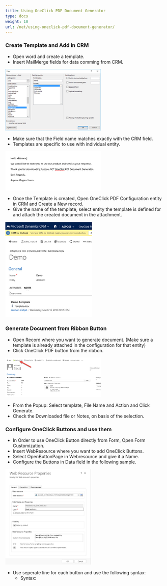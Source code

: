```yaml
---
title: Using OneClick PDF Document Generator
type: docs
weight: 10
url: /net/using-oneclick-pdf-document-generator/
---
```


### **Create Template and Add in CRM**
- Open word and create a template.
- Insert MailMerge fields for data comming from CRM. 

![todo:image_alt_text](using-oneclick-pdf-document-generator_1)

- Make sure that the Field name matches exactly with the CRM field.
- Templates are specific to use with individual entity. 

![todo:image_alt_text](using-oneclick-pdf-document-generator_2)

- Once the Template is created, Open OneClick PDF Configuration entity in CRM and Create a New record.
- Give the name of the template, select entity the template is defined for and attach the created document in the attachment. 

![todo:image_alt_text](using-oneclick-pdf-document-generator_3)
### **Generate Document from Ribbon Button**
- Open Record where you want to generate document. (Make sure a template is already attached in the configuration for that entity)
- Click OneClick PDF button from the ribbon. 

![todo:image_alt_text](using-oneclick-pdf-document-generator_4)

- From the Popup: Select template, File Name and Action and Click Generate.
- Check the Downloaded file or Notes, on basis of the selection.
### **Configure OneClick Buttons and use them**
- In Order to use OneClick Button directly from Form, Open Form Customization.
- Insert WebResource where you want to add OneClick Buttons.
- Select OpenButtonPage in Webresource and give it a Name.
- Configure the Buttons in Data field in the following sample. 

![todo:image_alt_text](using-oneclick-pdf-document-generator_5)

- Use seperate line for each button and use the following syntax: 
  - Syntax: <Template Name>|<Action: Download/Note>|<Output FileName>
  - Example: Demo|Download|My Downloaded File
- Save and publish the customization.
- The button is available on the form. 

![todo:image_alt_text](using-oneclick-pdf-document-generator_6)
